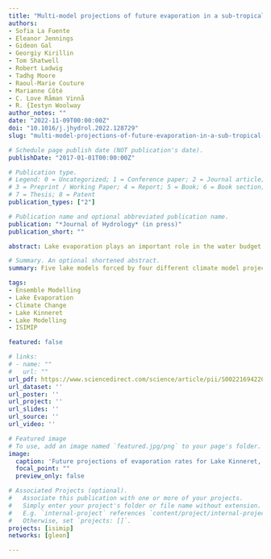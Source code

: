 ```yaml
---
title: "Multi-model projections of future evaporation in a sub-tropical lake"
authors:
- Sofia La Fuente
- Eleanor Jennings
- Gideon Gal
- Georgiy Kirillin
- Tom Shatwell
- Robert Ladwig
- Tadhg Moore
- Raoul-Marie Couture
- Marianne Côté
- C. Love Råman Vinnå
- R. {Iestyn Woolway
author_notes: ""
date: "2022-11-09T00:00:00Z"
doi: "10.1016/j.jhydrol.2022.128729"
slug: "multi-model-projections-of-future-evaporation-in-a-sub-tropical-lake"

# Schedule page publish date (NOT publication's date).
publishDate: "2017-01-01T00:00:00Z"

# Publication type.
# Legend: 0 = Uncategorized; 1 = Conference paper; 2 = Journal article;
# 3 = Preprint / Working Paper; 4 = Report; 5 = Book; 6 = Book section;
# 7 = Thesis; 8 = Patent
publication_types: ["2"]

# Publication name and optional abbreviated publication name.
publication: "*Journal of Hydrology* (in press)"
publication_short: ""

abstract: Lake evaporation plays an important role in the water budget of lakes. Predicting lake evaporation responses to climate change is thus of paramount importance for the planning of mitigation and adaption strategies. However, most studies that have simulated climate change impacts on lake evaporation have typically utilised a single mechanistic model. Whilst such studies have merit, projected changes in lake evaporation from any single lake model can be considered uncertain. To better understand evaporation responses to climate change, a multi-model approach (i.e., where a range of projections are considered), is desirable. In this study, we present such multi-model analysis, where five lake models forced by four different climate model projections are used to simulate historic and future change (1901-2099) in lake evaporation. Our investigation, which focuses on sub-tropical Lake Kinneret (Israel), suggested considerable differences in simulated evaporation rates among the models, with the annual average evaporation rates varying between 1232 mm year-1 and 2608 mm year-1 during the historic period (1901-2005). We explored these differences by comparing the models with reference evaporation rates estimated using in-situ data (2000-2005) and a bulk aerodynamic algorithm. We found that the model ensemble generally captured the intra-annual variability in reference evaporation rates, and compared well at seasonal timescales (RMSEc = 0.19, R=0.92). Using the model ensemble, we then projected future change in evaporation rates under three different Representative Concentration Pathway (RCP) scenarios - RCP 2.6, 6.0 and 8.5. Our projections indicated that, by the end of the 21st century (2070-2099), annual average evaporation rates would increase in Lake Kinneret by 9-22% under RCPs 2.6-8.5. When compared with projected regional declines in precipitation, our projections suggested that the water balance of Lake Kinneret could experience a deficit of 14-40% this century. We anticipate this substantial projected deficit combined with a considerable growth in population expected for this region could have considerable negative impacts on water availability and would consequently increase regional water stress.

# Summary. An optional shortened abstract.
summary: Five lake models forced by four different climate model projections are used to simulate historic and future change in lake evaporation for Lake Kinneret (Israel). There were considerable differences in simulated evaporation rates among the models, with the annual average evaporation rates varying between 1232 mm year-1 and 2608 mm year-1 during the historic period (1901-2005). By the end of the 21st century (2070-2099), annual average evaporation rates would increase by 9-22% under RCPs 2.6-8.5. Our projections suggest that the water balance of Lake Kinneret could experience a deficit of 14-40% this century.

tags:
- Ensemble Modelling
- Lake Evaporation
- Climate Change
- Lake Kinneret
- Lake Modelling
- ISIMIP

featured: false

# links:
# - name: ""
#   url: ""
url_pdf: https://www.sciencedirect.com/science/article/pii/S0022169422012999
url_dataset: ''
url_poster: ''
url_project: ''
url_slides: ''
url_source: ''
url_video: ''

# Featured image
# To use, add an image named `featured.jpg/png` to your page's folder. 
image:
  caption: 'Future projections of evaporation rates for Lake Kinneret, Israel.'
  focal_point: ""
  preview_only: false

# Associated Projects (optional).
#   Associate this publication with one or more of your projects.
#   Simply enter your project's folder or file name without extension.
#   E.g. `internal-project` references `content/project/internal-project/index.md`.
#   Otherwise, set `projects: []`.
projects: [isimip]
networks: [gleon]

---
```



